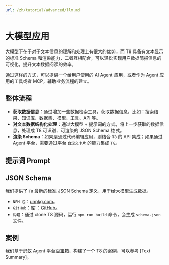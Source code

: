 ```yaml
---
url: /zh/tutorial/advanced/llm.md
---
```


# 大模型应用

大模型下在于对于文本信息的理解和处理上有很大的优势，而 T8 具备有文本显示的标准 Schema 和渲染能力，二者互相配合，可以轻松实现用户数据简报信息的可视化，提升文本数据阅读的效率。

通过这样的方式，可以提供一个给用户使用的 AI Agent 应用，或者作为 Agent 应用的工具或者 MCP，辅助业务流程的建立。

## 整体流程

* **获取数据信息**：通过增加一些数据检索工具，获取数据信息，比如：搜索结果、知识库、数据集、模型、工具、API 等。
* **对文本数据结构化处理**：通过大模型 + 提示词的方式，将上一步获取的数据信息，处理成 T8 可识别、可渲染的 JSON Schema 格式。
* **渲染 Schema**：如果是通过代码编辑应用，则结合 `T8` 的 API 集成；如果通过 Agent 平台，需要通过平台 `自定义卡片` 的能力集成 `T8`。

## 提示词 Prompt

## JSON Schema

我们提供了 `T8` 最新的标准 JSON Schema 定义，用于给大模型生成数据。

* `NPM 包`：[unpkg.com](http://unpkg.com/@antv/t8/dist/schema.json)。
* `GitHub`：库\`：[GitHub](https://github.com/antvis/T8/blob/main/schema.json)。
* `构建`：通过 clone T8 源码，运行 `npm run build` 命令，会生成 `schema.json` 文件。

## 案例

我们基于蚂蚁 Agent 平台[百宝箱](https://www.tbox.cn/)，构建了一个 T8 的案例，可以参考 \[Text Summary]。
